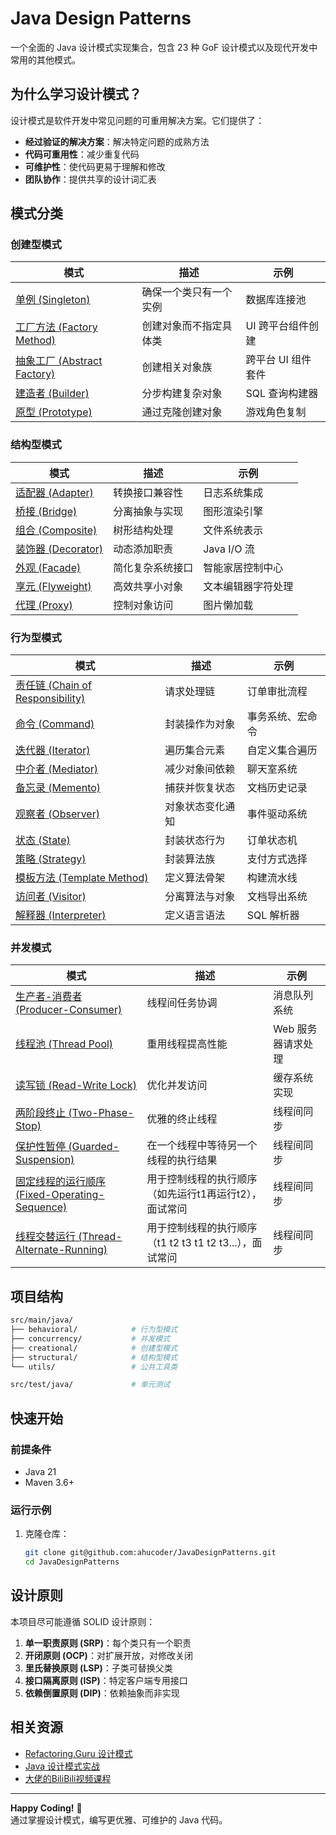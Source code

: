 # Java Design Patterns

一个全面的 Java 设计模式实现集合，包含 23 种 GoF 设计模式以及现代开发中常用的其他模式。

## 为什么学习设计模式？

设计模式是软件开发中常见问题的可重用解决方案。它们提供了：
- **经过验证的解决方案**：解决特定问题的成熟方法
- **代码可重用性**：减少重复代码
- **可维护性**：使代码更易于理解和修改
- **团队协作**：提供共享的设计词汇表

## 模式分类

### 创建型模式
| 模式                                                   | 描述 | 示例 |
|------------------------------------------------------|------|------|
| [单例 (Singleton)](src/main/java/creational/singleton)            | 确保一个类只有一个实例 | 数据库连接池 |
| [工厂方法 (Factory Method)]()                        | 创建对象而不指定具体类 | UI 跨平台组件创建 |
| [抽象工厂 (Abstract Factory)]()                      | 创建相关对象族 | 跨平台 UI 组件套件 |
| [建造者 (Builder)]()    | 分步构建复杂对象 | SQL 查询构建器 |
| [原型 (Prototype)]() | 通过克隆创建对象 | 游戏角色复制 |

### 结构型模式
| 模式 | 描述 | 示例 |
|------|------|------|
| [适配器 (Adapter)]() | 转换接口兼容性 | 日志系统集成 |
| [桥接 (Bridge)]() | 分离抽象与实现 | 图形渲染引擎 |
| [组合 (Composite)]() | 树形结构处理 | 文件系统表示 |
| [装饰器 (Decorator)]() | 动态添加职责 | Java I/O 流 |
| [外观 (Facade)](src/main/java/structural/facade) | 简化复杂系统接口 | 智能家居控制中心 |
| [享元 (Flyweight)]() | 高效共享小对象 | 文本编辑器字符处理 |
| [代理 (Proxy)](src/main/java/structural/proxy) | 控制对象访问 | 图片懒加载 |

### 行为型模式
| 模式 | 描述 | 示例 |
|------|------|------|
| [责任链 (Chain of Responsibility)](src/main/java/behavioral/chain) | 请求处理链 | 订单审批流程 |
| [命令 (Command)](src/main/java/behavioral/command) | 封装操作为对象 | 事务系统、宏命令 |
| [迭代器 (Iterator)]() | 遍历集合元素 | 自定义集合遍历 |
| [中介者 (Mediator)]() | 减少对象间依赖 | 聊天室系统 |
| [备忘录 (Memento)]() | 捕获并恢复状态 | 文档历史记录 |
| [观察者 (Observer)](src/main/java/behavioral/observer) | 对象状态变化通知 | 事件驱动系统 |
| [状态 (State)]() | 封装状态行为 | 订单状态机 |
| [策略 (Strategy)](src/main/java/behavioral/strategy) | 封装算法族 | 支付方式选择 |
| [模板方法 (Template Method)]() | 定义算法骨架 | 构建流水线 |
| [访问者 (Visitor)]() | 分离算法与对象 | 文档导出系统 |
| [解释器 (Interpreter)]() | 定义语言语法 | SQL 解析器 |

### 并发模式
| 模式                                                                                      | 描述                                     | 示例          |
|-----------------------------------------------------------------------------------------|----------------------------------------|-------------|
| [生产者-消费者 (Producer-Consumer)](src/main/java/concurrency/producerconsumer)                | 线程间任务协调                                | 消息队列系统      |
| [线程池 (Thread Pool)]()                                                                   | 重用线程提高性能                               | Web 服务器请求处理 |
| [读写锁 (Read-Write Lock)]()                                                               | 优化并发访问                                 | 缓存系统实现      |
| [两阶段终止 (Two-Phase-Stop)](src/main/java/concurrency/twophasestop)                         | 优雅的终止线程                                | 线程间同步       |
| [保护性暂停 (Guarded-Suspension)](src/main/java/concurrency/guardedsuspension)                | 在一个线程中等待另一个线程的执行结果                     | 线程间同步       |
| [固定线程的运行顺序 (Fixed-Operating-Sequence)](src/main/java/concurrency/fixedoperatingsequence) | 用于控制线程的执行顺序（如先运行t1再运行t2），面试常问          | 线程间同步       |
| [线程交替运行 (Thread-Alternate-Running)](src/main/java/concurrency/threadalternaterunning)    | 用于控制线程的执行顺序（t1 t2 t3 t1 t2 t3...），面试常问 | 线程间同步       |

## 项目结构

```bash
src/main/java/
├── behavioral/            # 行为型模式
├── concurrency/           # 并发模式
├── creational/            # 创建型模式
├── structural/            # 结构型模式
└── utils/                 # 公共工具类

src/test/java/             # 单元测试
```

## 快速开始

### 前提条件
- Java 21
- Maven 3.6+

### 运行示例
1. 克隆仓库：
   ```bash
   git clone git@github.com:ahucoder/JavaDesignPatterns.git
   cd JavaDesignPatterns
   ```

## 设计原则

本项目尽可能遵循 SOLID 设计原则：
1. **单一职责原则 (SRP)**：每个类只有一个职责
2. **开闭原则 (OCP)**：对扩展开放，对修改关闭
3. **里氏替换原则 (LSP)**：子类可替换父类
4. **接口隔离原则 (ISP)**：特定客户端专用接口
5. **依赖倒置原则 (DIP)**：依赖抽象而非实现

## 相关资源

- [Refactoring.Guru 设计模式](https://refactoring.guru/design-patterns)
- [Java 设计模式实战](https://java-design-patterns.com/)
- [大佬的BiliBili视频课程](https://space.bilibili.com/7968519/upload/video)

---

**Happy Coding!** 🚀  
通过掌握设计模式，编写更优雅、可维护的 Java 代码。
